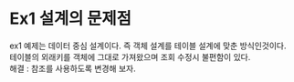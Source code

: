 # Ex1 설계의 문제점

ex1 예제는 데이터 중심 설계이다. 즉 객체 설계를 테이블 설계에 맞춘 방식인것이다.<br>
테이블의 외래키를 객체에 그대로 가져왔으며 조회 수정시 불편함이 있다.<br>
해결 : 참조를 사용하도록 변경해 보자.
